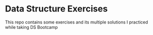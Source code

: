 # Data Structure Exercises

This repo contains some exercises and its multiple solutions I practiced while taking DS Bootcamp
